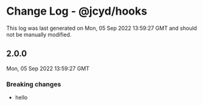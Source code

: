 # Change Log - @jcyd/hooks

This log was last generated on Mon, 05 Sep 2022 13:59:27 GMT and should not be manually modified.

## 2.0.0
Mon, 05 Sep 2022 13:59:27 GMT

### Breaking changes

- hello


